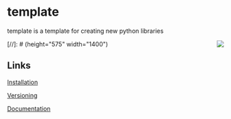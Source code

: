 # template
template is a template for creating new python libraries

<img align="right" src="docs/pictures/jigsaw.jpeg">
[//]: # (height="575" width="1400")


Links
-----
[Installation](docs/md/installation.md)

[Versioning](docs/md/versioning.md)

[Documentation](docs/md/documentation.md)